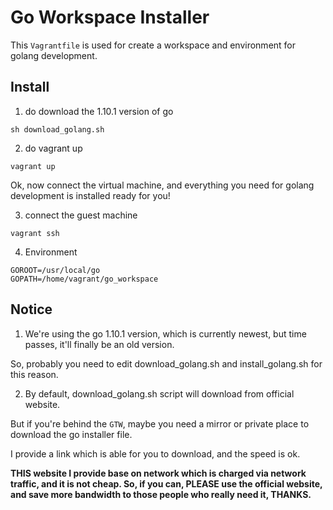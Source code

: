 Go Workspace Installer
===

This `Vagrantfile` is used for create a workspace and environment for golang development.

## Install

1. do download the 1.10.1 version of go

`sh download_golang.sh`

2. do vagrant up

`vagrant up`

Ok, now connect the virtual machine, and everything you need for golang development is installed ready for you!

3. connect the guest machine

`vagrant ssh`

4. Environment

```none
GOROOT=/usr/local/go
GOPATH=/home/vagrant/go_workspace
```

## Notice

1. We're using the go 1.10.1 version, which is currently newest, but time passes, it'll finally be an old version.

So, probably you need to edit download_golang.sh and install_golang.sh for this reason.

2. By default, download_golang.sh script will download from official website.

But if you're behind the `GTW`, maybe you need a mirror or private place to download the go installer file.

I provide a link which is able for you to download, and the speed is ok.

**THIS website I provide base on network which is charged via network traffic, and it is not cheap. So, if you can, PLEASE use the official website, and save more bandwidth to those people who really need it, THANKS.**